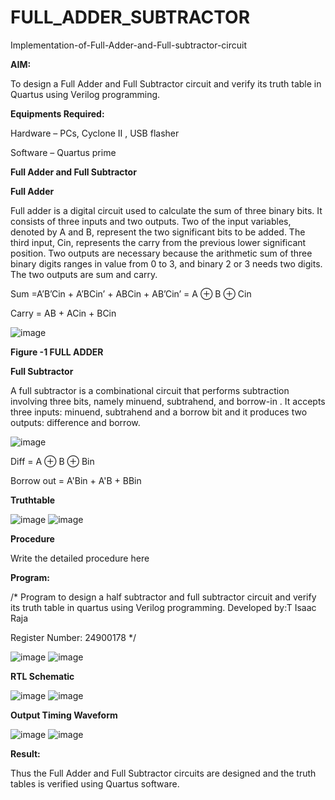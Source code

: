 # FULL_ADDER_SUBTRACTOR

Implementation-of-Full-Adder-and-Full-subtractor-circuit

**AIM:**

To design a Full Adder and Full Subtractor circuit and verify its truth table in Quartus using Verilog programming.

**Equipments Required:**

Hardware – PCs, Cyclone II , USB flasher

Software – Quartus prime

**Full Adder and Full Subtractor**

**Full Adder**

Full adder is a digital circuit used to calculate the sum of three binary bits. It consists of three inputs and two outputs. Two of the input variables, denoted by A and B, represent the two significant bits to be added. The third input, Cin, represents the carry from the previous lower significant position. Two outputs are necessary because the arithmetic sum of three binary digits ranges in value from 0 to 3, and binary 2 or 3 needs two digits. The two outputs are sum and carry.

Sum =A’B’Cin + A’BCin’ + ABCin + AB’Cin’ = A ⊕ B ⊕ Cin 

Carry = AB + ACin + BCin

![image](https://github.com/naavaneetha/FULL_ADDER_SUBTRACTOR/assets/154305477/0f30ba51-5ffb-4198-845f-18e054f675e7)

**Figure -1 FULL ADDER**

**Full Subtractor**

A full subtractor is a combinational circuit that performs subtraction involving three bits, namely minuend, subtrahend, and borrow-in . It accepts three inputs: minuend, subtrahend and a borrow bit and it produces two outputs: difference and borrow.

![image](https://github.com/naavaneetha/FULL_ADDER_SUBTRACTOR/assets/154305477/02b24f51-ab51-4304-9ad6-7b81ffc1ead5)

Diff = A ⊕ B ⊕ Bin 

Borrow out = A'Bin + A'B + BBin

**Truthtable**

![image](https://github.com/user-attachments/assets/a3b0fef8-f862-47c8-9a38-68b354ce354d)
![image](https://github.com/user-attachments/assets/7d0238ea-220f-49c4-af8b-ed5d62291d34)



**Procedure**

Write the detailed procedure here

**Program:**

/* Program to design a half subtractor and full subtractor circuit and verify its truth table in quartus using Verilog programming.
Developed by:T Isaac Raja

Register Number: 24900178
*/

![image](https://github.com/user-attachments/assets/ab7227e5-7300-4fdd-b6a1-08279863cd91)
![image](https://github.com/user-attachments/assets/968afeea-5ce3-4961-9980-da6da952690b)



**RTL Schematic**

![image](https://github.com/user-attachments/assets/58bdb3c0-14f4-41ae-8dc0-38164662ba5a)
![image](https://github.com/user-attachments/assets/1e836b2a-ff6d-4191-a008-9faa9a12dd29)



**Output Timing Waveform**

![image](https://github.com/user-attachments/assets/8a6caa1f-fefa-41f2-91d0-5524e42e1b4c)
![image](https://github.com/user-attachments/assets/3bdd1505-4ca2-4f73-85e9-f77bfccc6d18)



**Result:**

Thus the Full Adder and Full Subtractor circuits are designed and the truth tables is verified using Quartus software.



